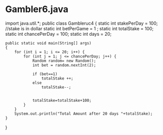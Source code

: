 # Gambler6.java
import java.util.*;
public class Gambleruc4 {
	static int stakePerDay = 100; //stake is in dollar
	static int betPerGame =  1 ; 
	static int totalStake = 100;
	static int chancePerDay = 100;
	static int days = 20;

	public static void main(String[] args)
	{
		for (int i = 1; i <= 20; i++) {
			for (int j = 1; j <= chancePerDay; j++) {
				Random random= new Random();  
				int bet = random.nextInt(2);

				if (bet==1)
					totalStake ++;
				else
					totalStake--;


				totalStake=totalStake+100;
			}
		}
		System.out.println("Total Amount after 20 days "+totalStake);
	}
}
